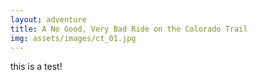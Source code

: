 ```yaml
---
layout: adventure
title: A No Good, Very Bad Ride on the Colorado Trail
img: assets/images/ct_01.jpg
---
```


this is a test!
